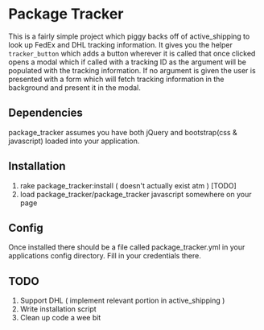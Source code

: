 # Package Tracker

This is a fairly simple project which piggy backs off of active_shipping to look up FedEx and DHL tracking information. It gives you the helper `tracker_button` which adds a button wherever it is called that once clicked opens a modal which if called with a tracking ID as the argument will be populated with the tracking information. If no argument is given the user is presented with a form which will fetch tracking information in the background and present it in the modal.

## Dependencies

package_tracker assumes you have both jQuery and bootstrap(css & javascript) loaded into your application.

## Installation

1. rake package_tracker:install ( doesn't actually exist atm ) [TODO]
2. load package_tracker/package_tracker javascript somewhere on your page

## Config

Once installed there should be a file called package_tracker.yml in your applications config directory. Fill in your credentials there.

## TODO
1. Support DHL ( implement relevant portion in active_shipping )
2. Write installation script
3. Clean up code a wee bit

